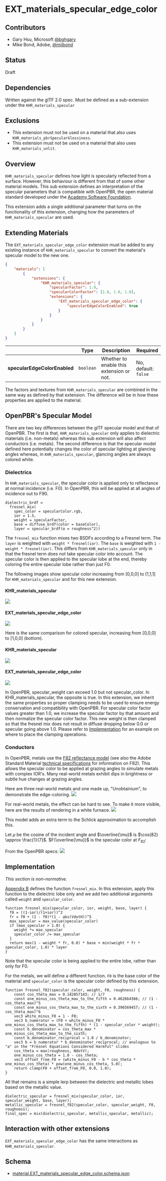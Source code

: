 # EXT\_materials\_specular\_edge\_color

## Contributors

- Gary Hsu, Microsoft [@bghgary](https://twitter.com/bghgary)
- Mike Bond, Adobe, [@miibond](https://github.com/MiiBond)

## Status

Draft

## Dependencies

Written against the glTF 2.0 spec.
Must be defined as a sub-extension under the `KHR_materials_specular`

## Exclusions

- This extension must not be used on a material that also uses `KHR_materials_pbrSpecularGlossiness`.
- This extension must not be used on a material that also uses `KHR_materials_unlit`.

## Overview

`KHR_materials_specular` defines how light is specularly reflected from a surface. However, this behaviour is different from that of some other material models. This sub extension defines an interpretation of the specular parameters that is compatible with OpenPBR, the open material standard developed under the [Academy Software Foundation](https://academysoftwarefoundation.github.io/OpenPBR/index.html).

This extension adds a single additional parameter that turns on the functionality of this extension, changing how the parameters of `KHR_materials_specular` are used.

## Extending Materials

The `EXT_materials_specular_edge_color` extension must be added to any existing instance of `KHR_materials_specular` to convert the material's specular model to the new one.

```json
{
    "materials": [
        {
            "extensions": {
                "KHR_materials_specular": {
                    "specularFactor": 1.0,
                    "specularColorFactor": [1.0, 1.0, 1.0],
                    "extensions": {
                        "EXT_materials_specular_edge_color": {
                            "specularEdgeColorEnabled": true
                        }
                    }
                }
            }
        }
    ]
}
```

| |Type|Description|Required|
|-|----|-----------|--------|
| **specularEdgeColorEnabled** | `boolean` | Whether to enable this extension or not. | No, default: `false`|

The factors and textures from `KHR_materials_specular` are combined in the same way as defined by that extension. The difference will be in how these properties are applied to the material.

## OpenPBR's Specular Model

There are two key differences between the glTF specular model and that of OpenPBR. The first is that, `KHR_materials_specular` only applies to dielectric materials (i.e. non-metals) whereas this sub extension will also affect conductors (i.e. metals). The second difference is that the specular model defined here potentially changes the color of specular lighting at glancing angles whereas, in `KHR_materials_specular`, glancing angles are always colored white.

### Dielectrics

In `KHR_materials_specular`, the specular color is applied only to reflectance at normal incidence (i.e. F0). In OpenPBR, this will be applied at all angles of incidence out to F90.

```
dielectric_brdf =
  fresnel_mix(
    spec_color = specularColor.rgb,
    ior = 1.5,
    weight = specularFactor,
    base = diffuse_brdf(color = baseColor),
    layer = specular_brdf(α = roughness^2))
```

The `fresnel_mix` function mixes two BSDFs according to a Fresnel term. The `layer` is weighted with `weight * fresnel(ior)`. The `base` is weighted with `1 - weight * fresnel(ior)`. This differs from `KHR_materials_specular` only in that the fresnel term does not take specular color into account. The specular color is then applied to the specular lobe at the end, thereby coloring the entire specular lobe rather than just F0.

The following images show specular color increasing from [0,0,0] to [1,1,1] for `KHR_materials_specular` and for this new extension.

#### KHR_materials_specular
![](figures/defaultDielectricWhite.png)
#### EXT_materials_specular_edge_color
![](figures/edgeColorDielectricWhite.png)

Here is the same comparison for colored specular, increasing from [0,0,0] to [1,0,0] (bottom).

#### KHR_materials_specular
![](figures/defaultDielectricColor.png)
#### EXT_materials_specular_edge_color
![](figures/edgeColorDielectricColor.png)

In OpenPBR, specular_weight can exceed 1.0 but not specular_color. In KHR_materials_specular, the opposite is true. In this extension, we inherit the same properties so proper clamping needs to be used to ensure energy conservation and compatibility with OpenPBR. For specular color factor values greater than 1.0, we increase the specular factor by that amount and then normalize the specular color factor. This new weight is then clamped so that the fresnel mix does not result in diffuse dropping below 0.0 or specular going above 1.0. Please refer to [Implementation](#Implementation) for an example on where to place the clamping operations.

### Conductors

In OpenPBR, metals use the [F82 reflectance model](https://academysoftwarefoundation.github.io/OpenPBR/index.html#model/basesubstrate/metal) (see also the Adobe Standard Material [technical specifications](https://helpx.adobe.com/content/dam/substance-3d/general-knowledge/asm/Adobe%20Standard%20Material%20-%20Technical%20Documentation%20-%20May2023.pdf) for information on F82).  This allows the specular color to be applied at grazing angles to simulate metals with complex IOR's. Many real-world metals exhibit dips in brightness or subtle hue changes at grazing angles.

Here are three real-world metals and one made up, "Unobtainium", to demonstrate the edge-coloring.
![](figures/edgeColorMetals.png)

For real-world metals, the effect can be hard to see. To make it more visible, here are the results of rendering in a white furnace.
![](figures/edgeColorMetalsFurnace.png)

This model adds an extra term to the Schlick approximation to accomplish this. 

Let $\mu$ be the cosine of the incident angle and $\overline{\mu}$ is $\cos(82) \approx \frac{1}{7}$. $F(\overline{\mu})$ is the specular color at $F_{{82}}$:

From the OpenPBR specs:
![](figures/F82-formula.jpg)

## Implementation

*This section is non-normative.*

[Appendix B](https://www.khronos.org/registry/glTF/specs/2.0/glTF-2.0.html#appendix-b-brdf-implementation) defines the function `fresnel_mix`. In this extension, apply this function to the dielectric lobe only and we add two additional arguments called `weight` and `specular_color`.

```
function fresnel_mix(specular_color, ior, weight, base, layer) {
  f0 = ((1-ior)/(1+ior))^2
  fr = f0 + (1 - f0)*(1 - abs(VdotH))^5
  max_specular = max_value(specular_color)
  if (max_specular > 1.0) {
    weight *= max_specular
    specular_color /= max_specular
  }
  return max(1 - weight * fr, 0.0) * base + min(weight * fr * specular_color, 1.0) * layer
}
```

Note that the specular color is being applied to the entire lobe, rather than only for F0.

For the metals, we will define a different function. `F0` is the base color of the material and `specular_color` is the specular color defined by this extension.

```
function fresnel_f82(specular_color, weight, F0, roughness) {
    const cos_theta_max = 0.142857143; // 1/7
    const one_minus_cos_theta_max_to_the_fifth = 0.462664366; // (1 - cos_theta_max)^5
    const one_minus_cos_theta_max_to_the_sixth = 0.396569457; // (1 - cos_theta_max)^6
    vec3 white_minus_F0 = 1 - F0;
    vec3 b_numerator = (F0 + white_minus_F0 * one_minus_cos_theta_max_to_the_fifth) * (1 - specular_color * weight);
    const b_denominator = cos_theta_max * one_minus_cos_theta_max_to_the_sixth;
    const b_denominator_reciprocal = 1.0 / b_denominator;
    vec3 b = b_numerator * b_denominator_reciprocal; // analogous to "a" in the "Fresnel Equations Considered Harmful" slides
    cos_theta = max(roughness, NdotV);
    one_minus_cos_theta = 1.0 - cos_theta;
    vec3 offset_from_F0 = (white_minus_F0 - b * cos_theta * one_minus_cos_theta) * pow(one_minus_cos_theta, 5.0);
    return clamp(F0 + offset_from_F0, 0.0, 1.0);
}
```
All that remains is a simple lerp between the dielectric and metallic lobes based on the metallic value.
```
dielectric_specular = fresnel_mix(specular_color, ior, specular_weight, base, layer);
metallic_specular = fresnel_f82(specular_color, specular_weight, F0, roughness);
final_spec = mix(dielectric_specular, metallic_specular, metallic);
```

## Interaction with other extensions

`EXT_materials_specular_edge_color` has the same interactions as `KHR_materials_specular`.

## Schema

- [material.EXT_materials_specular_edge_color.schema.json](schema/material.EXT_materials_specular_edge_color.schema.json)
